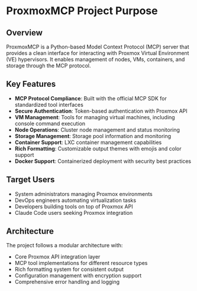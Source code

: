 # ProxmoxMCP Project Purpose

## Overview

ProxmoxMCP is a Python-based Model Context Protocol (MCP) server that provides a clean interface for 
interacting with Proxmox Virtual Environment (VE) hypervisors. It enables management of nodes, VMs, 
containers, and storage through the MCP protocol.

## Key Features

- **MCP Protocol Compliance**: Built with the official MCP SDK for standardized tool interfaces
- **Secure Authentication**: Token-based authentication with Proxmox API
- **VM Management**: Tools for managing virtual machines, including console command execution
- **Node Operations**: Cluster node management and status monitoring  
- **Storage Management**: Storage pool information and monitoring
- **Container Support**: LXC container management capabilities
- **Rich Formatting**: Customizable output themes with emojis and color support
- **Docker Support**: Containerized deployment with security best practices

## Target Users

- System administrators managing Proxmox environments
- DevOps engineers automating virtualization tasks
- Developers building tools on top of Proxmox API
- Claude Code users seeking Proxmox integration

## Architecture

The project follows a modular architecture with:

- Core Proxmox API integration layer
- MCP tool implementations for different resource types
- Rich formatting system for consistent output
- Configuration management with encryption support
- Comprehensive error handling and logging
